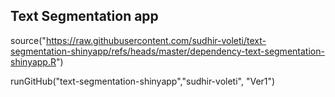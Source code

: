 ## Text Segmentation app

source("https://raw.githubusercontent.com/sudhir-voleti/text-segmentation-shinyapp/refs/heads/master/dependency-text-segmentation-shinyapp.R")


runGitHub("text-segmentation-shinyapp","sudhir-voleti", "Ver1")
